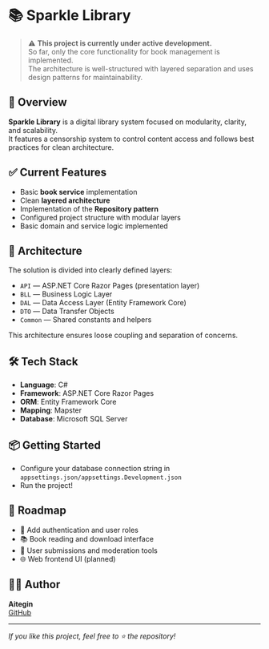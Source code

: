 # 📚 Sparkle Library

> ⚠️ **This project is currently under active development.**  
> So far, only the core functionality for book management is implemented.  
> The architecture is well-structured with layered separation and uses design patterns for maintainability.

## 🚀 Overview

**Sparkle Library** is a digital library system focused on modularity, clarity, and scalability.  
It features a censorship system to control content access and follows best practices for clean architecture.

## ✅ Current Features

- Basic **book service** implementation  
- Clean **layered architecture**  
- Implementation of the **Repository pattern**  
- Configured project structure with modular layers  
- Basic domain and service logic implemented

## 🧱 Architecture

The solution is divided into clearly defined layers:

- `API` — ASP.NET Core Razor Pages (presentation layer)  
- `BLL` — Business Logic Layer  
- `DAL` — Data Access Layer (Entity Framework Core)  
- `DTO` — Data Transfer Objects  
- `Common` — Shared constants and helpers 

This architecture ensures loose coupling and separation of concerns.

## 🛠️ Tech Stack

- **Language**: C#  
- **Framework**: ASP.NET Core Razor Pages
- **ORM**: Entity Framework Core  
- **Mapping**: Mapster  
- **Database**: Microsoft SQL Server

## 📦 Getting Started

- Configure your database connection string in `appsettings.json/appsettings.Development.json`
- Run the project!

## 📌 Roadmap

- 🔐 Add authentication and user roles  
- 📚 Book reading and download interface  
- 📝 User submissions and moderation tools  
- 🌐 Web frontend UI (planned)  

## 👨‍💻 Author

**Aitegin**  
[GitHub](https://github.com/Aitegin77)

---
_If you like this project, feel free to ⭐ the repository!_
